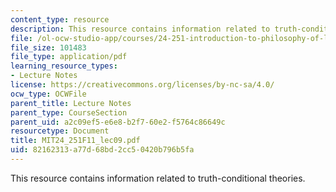 ```yaml
---
content_type: resource
description: This resource contains information related to truth-conditional theories.
file: /ol-ocw-studio-app/courses/24-251-introduction-to-philosophy-of-language-fall-2011/82162313a77d68bd2cc50420b796b5fa_MIT24_251F11_lec09.pdf
file_size: 101483
file_type: application/pdf
learning_resource_types:
- Lecture Notes
license: https://creativecommons.org/licenses/by-nc-sa/4.0/
ocw_type: OCWFile
parent_title: Lecture Notes
parent_type: CourseSection
parent_uid: a2c09ef5-e6e8-b2f7-60e2-f5764c86649c
resourcetype: Document
title: MIT24_251F11_lec09.pdf
uid: 82162313-a77d-68bd-2cc5-0420b796b5fa
---
```

This resource contains information related to truth-conditional theories.